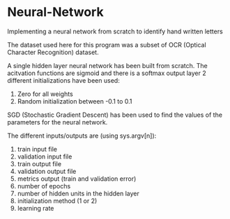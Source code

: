 # Neural-Network
Implementing a neural network from scratch to identify hand written letters

The dataset used here for this program was a subset of OCR (Optical Character Recognition) dataset.

A single hidden layer neural network has been built from scratch.
The acitvation functions are sigmoid and there is a softmax output layer
2 different initializations have been used:
1. Zero for all weights
2. Random initialization between -0.1 to 0.1

SGD (Stochastic Gradient Descent) has been used to find the values of the parameters for the neural network.

The different inputs/outputs are (using sys.argv[n]):
1. train input file
2. validation input file
3. train output file
4. validation output file
5. metrics output (train and validation error)
6. number of epochs
7. number of hidden units in the hidden layer
8. initialization method (1 or 2)
9. learning rate
